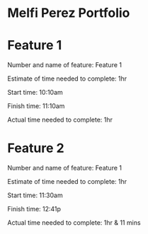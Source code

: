 # Melfi Perez Portfolio

# Feature 1
Number and name of feature: Feature 1

Estimate of time needed to complete: 1hr

Start time: 10:10am

Finish time: 11:10am

Actual time needed to complete: 1hr


# Feature 2
Number and name of feature: Feature 1

Estimate of time needed to complete: 1hr

Start time: 11:30am

Finish time: 12:41p

Actual time needed to complete: 1hr & 11 mins